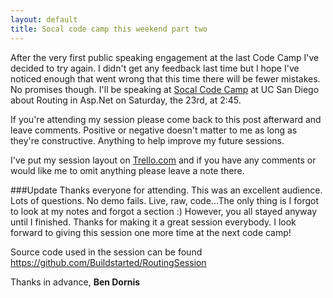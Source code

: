 ```yaml
---
layout: default
title: Socal code camp this weekend part two
---
```


After the very first public speaking engagement at the last Code Camp I've decided to try again. I didn't get any feedback last time but I hope I've noticed enough that went wrong that this time there will be fewer mistakes. No promises though. I'll be speaking at <a href='http://www.socalcodecamp.com/'>Socal Code Camp</a> at UC San Diego about Routing in Asp.Net on Saturday, the 23rd, at 2:45. 

If you're attending my session please come back to this post afterward and leave comments. Positive or negative doesn't matter to me as long as they're constructive. Anything to help improve my future sessions.

I've put my session layout on <a href='https://trello.com/board/routing-with-asp-net/4f0ddc110fbdd4ea5900f535'>Trello.com</a> and if you have any comments or would like me to omit anything please leave a note there.

###Update
Thanks everyone for attending. This was an excellent audience. Lots of questions. No demo fails. Live, raw, code...The only thing is I forgot to look at my notes and forgot a section :) However, you all stayed anyway until I finished. Thanks for making it a great session everybody. I look forward to giving this session one more time at the next code camp!

Source code used in the session can be found <a href='https://github.com/Buildstarted/RoutingSession'>https://github.com/Buildstarted/RoutingSession</a>

Thanks in advance,
<strong>Ben Dornis</strong>